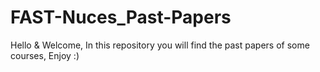 # FAST-Nuces_Past-Papers

Hello & Welcome, In this repository you will find the past papers of some courses, Enjoy :)
